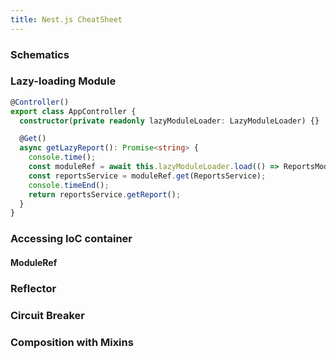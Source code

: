 ```yaml
---
title: Nest.js CheatSheet
---
```


### Schematics

### Lazy-loading Module

```ts
@Controller()
export class AppController {
  constructor(private readonly lazyModuleLoader: LazyModuleLoader) {}

  @Get()
  async getLazyReport(): Promise<string> {
    console.time();
    const moduleRef = await this.lazyModuleLoader.load(() => ReportsModule);
    const reportsService = moduleRef.get(ReportsService);
    console.timeEnd();
    return reportsService.getReport();
  }
}
```

### Accessing IoC container

#### ModuleRef

### Reflector

### Circuit Breaker

### Composition with Mixins
